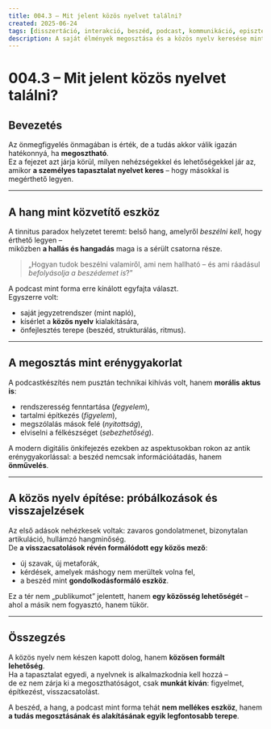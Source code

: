 ```yaml
---
title: 004.3 – Mit jelent közös nyelvet találni?
created: 2025-06-24
tags: [disszertáció, interakció, beszéd, podcast, kommunikáció, episztemológia]
description: A saját élmények megosztása és a közös nyelv keresése mint episztemikus kihívás és lehetőség.
---
```


# 004.3 – Mit jelent közös nyelvet találni?

## Bevezetés

Az önmegfigyelés önmagában is érték, de a tudás akkor válik igazán hatékonnyá, ha **megosztható**.  
Ez a fejezet azt járja körül, milyen nehézségekkel és lehetőségekkel jár az, amikor **a személyes tapasztalat nyelvet keres** – hogy másokkal is megérthető legyen.

---

## A hang mint közvetítő eszköz

A tinnitus paradox helyzetet teremt: belső hang, amelyről *beszélni kell*, hogy érthető legyen –  
miközben **a hallás és hangadás** maga is a sérült csatorna része.

> „Hogyan tudok beszélni valamiről, ami nem hallható – és ami ráadásul *befolyásolja a beszédemet is*?”

A podcast mint forma erre kínálott egyfajta választ.  
Egyszerre volt:
- saját jegyzetrendszer (mint napló),
- kísérlet a **közös nyelv** kialakítására,
- önfejlesztés terepe (beszéd, strukturálás, ritmus).

---

## A megosztás mint erénygyakorlat

A podcastkészítés nem pusztán technikai kihívás volt, hanem **morális aktus is**:
- rendszeresség fenntartása (*fegyelem*),
- tartalmi építkezés (*figyelem*),
- megszólalás mások felé (*nyitottság*),
- elviselni a félkészséget (*sebezhetőség*).

A modern digitális önkifejezés ezekben az aspektusokban rokon az antik erénygyakorlással:
a beszéd nemcsak információátadás, hanem **önművelés**.

---

## A közös nyelv építése: próbálkozások és visszajelzések

Az első adások nehézkesek voltak: zavaros gondolatmenet, bizonytalan artikuláció, hullámzó hangminőség.  
De **a visszacsatolások révén formálódott egy közös mező**:
- új szavak, új metaforák,
- kérdések, amelyek máshogy nem merültek volna fel,
- a beszéd mint **gondolkodásformáló eszköz**.

Ez a tér nem „publikumot” jelentett, hanem **egy közösség lehetőségét** – ahol a másik nem fogyasztó, hanem tükör.

---

## Összegzés

A közös nyelv nem készen kapott dolog, hanem **közösen formált lehetőség**.  
Ha a tapasztalat egyedi, a nyelvnek is alkalmazkodnia kell hozzá –  
de ez nem zárja ki a megoszthatóságot, csak **munkát kíván**: figyelmet, építkezést, visszacsatolást.

A beszéd, a hang, a podcast mint forma tehát **nem mellékes eszköz**, hanem **a tudás megosztásának és alakításának egyik legfontosabb terepe**.
